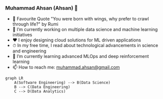 ### Muhammad Ahsan (Ahsan) 👋

- 💬 Favourite Quote "You were born with wings, why prefer to crawl through life?" by Rumi
- 🔭 I’m currently working on multiple data science and machine learning initiatives
- ❤️ I enjoy designing cloud solutions for ML driven applications 
- ⏱ In my free time, I read about technological advancements in science and engineering
- 🌱 I’m currently learning advanced MLOps and deep reinforcement learning
- 📫 How to reach me: muhammad.ahsan@gmail.com


```mermaid
graph LR
    A(Software Engineering) --> B(Data Science)
    B --> C(Data Engineering)
    C --> D(Data Analytics)
```

